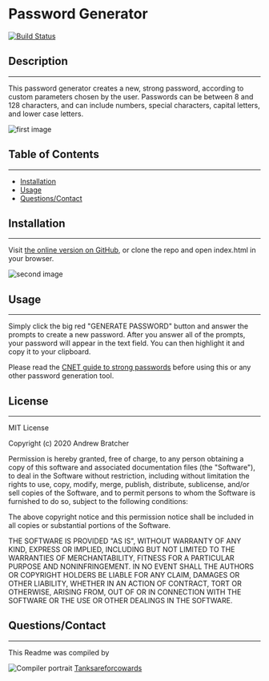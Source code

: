 
# Password Generator

[![Build Status](https://travis-ci.com/tanksareforcowards/password-generator.svg?branch=master)](https://travis-ci.com/tanksareforcowards/password-generator)

## Description
----
This password generator creates a new, strong password, according to custom parameters chosen by the user.  Passwords can be between 8 and 128 characters, and can include numbers, special characters, capital letters, and lower case letters.

![first image](https://i.ibb.co/3Tr3DLL/binary-numbers-on-computer-screen-1260358.jpg)


## Table of Contents
----
* [Installation](#installation)
* [Usage](#usage)
* [Questions/Contact](#contact)


## Installation
----
Visit [the online version on GitHub](https://tanksareforcowards.github.io/Password-Generator/), or clone the repo and open index.html in your browser.

![second image](https://i.ibb.co/xqCCJKw/Readme1.png)


## Usage
----
Simply click the big red "GENERATE PASSWORD" button and answer the prompts to create a new password.  After you answer all of the prompts, your password will appear in the text field.  You can then highlight it and copy it to your clipboard.

Please read the [CNET guide to strong passwords](https://www.cnet.com/how-to/strong-passwords-9-rules-to-help-you-make-and-remember-your-login-credentials/) before using this or any other password generation tool.

## License
----
MIT License

Copyright (c) 2020 Andrew Bratcher

Permission is hereby granted, free of charge, to any person obtaining a copy
of this software and associated documentation files (the "Software"), to deal
in the Software without restriction, including without limitation the rights
to use, copy, modify, merge, publish, distribute, sublicense, and/or sell
copies of the Software, and to permit persons to whom the Software is
furnished to do so, subject to the following conditions:

The above copyright notice and this permission notice shall be included in all copies or substantial portions of the Software.

THE SOFTWARE IS PROVIDED "AS IS", WITHOUT WARRANTY OF ANY KIND, EXPRESS OR IMPLIED, INCLUDING BUT NOT LIMITED TO THE WARRANTIES OF MERCHANTABILITY, FITNESS FOR A PARTICULAR PURPOSE AND NONINFRINGEMENT. IN NO EVENT SHALL THE AUTHORS OR COPYRIGHT HOLDERS BE LIABLE FOR ANY CLAIM, DAMAGES OR OTHER LIABILITY, WHETHER IN AN ACTION OF CONTRACT, TORT OR OTHERWISE, ARISING FROM, OUT OF OR IN CONNECTION WITH THE SOFTWARE OR THE USE OR OTHER DEALINGS IN THE SOFTWARE.

## Questions/Contact
----

This Readme was compiled by 

![Compiler portrait](https://avatars.githubusercontent.com/tanksareforcowards) [Tanksareforcowards](https://github.com/tanksareforcowards) 
